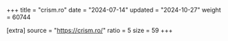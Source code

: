 +++
title = "crism.ro"
date = "2024-07-14"
updated = "2024-10-27"
weight = 60744

[extra]
source = "https://crism.ro/"
ratio = 5
size = 59
+++

